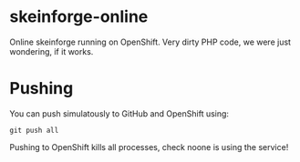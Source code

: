 skeinforge-online
=================

Online skeinforge running on OpenShift. Very dirty PHP code, we were just wondering, if it works.

Pushing
=======

You can push simulatously to GitHub and OpenShift using:

    git push all

Pushing to OpenShift kills all processes, check noone is using the service!
